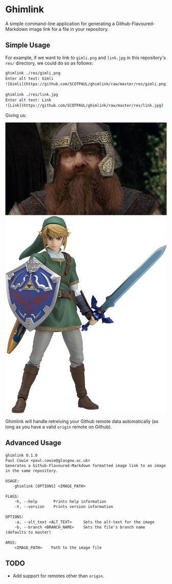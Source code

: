 # Ghimlink

A simple command-line application for generating a Github-Flavoured-Markdown image link for a file in your repository.

## Simple Usage

For example, if we want to link to `gimli.png` and `link.jpg` in this repository's `res/` directory, we could do so as follows:

```bash
ghimlink ./res/gimli.png
Enter alt text: Gimli
![Gimli](https://github.com/SCOTPAUL/ghimlink/raw/master/res/gimli.png)

ghimlink ./res/link.jpg 
Enter alt text: Link
![Link](https://github.com/SCOTPAUL/ghimlink/raw/master/res/link.jpg)
```

Giving us:

![Gimli](https://github.com/SCOTPAUL/ghimlink/raw/master/res/gimli.png)
![Link](https://github.com/SCOTPAUL/ghimlink/raw/master/res/link.jpg)

Ghimlink will handle retreiving your Github remote data automatically (as long as you have a valid `origin` remote on Github).

## Advanced Usage

```
ghimlink 0.1.0
Paul Cowie <paul.cowie@glasgow.ac.uk>
Generates a Github-Flavoured-Markdown formatted image link to an image in the same repository.

USAGE:
    ghimlink [OPTIONS] <IMAGE_PATH>

FLAGS:
    -h, --help       Prints help information
    -V, --version    Prints version information

OPTIONS:
    -a, --alt_text <ALT_TEXT>     Sets the alt-text for the image
    -b, --branch <BRANCH_NAME>    Sets the file's branch name (defaults to master)

ARGS:
    <IMAGE_PATH>    Path to the image file
```

## TODO

- Add support for remotes other than `origin`.
